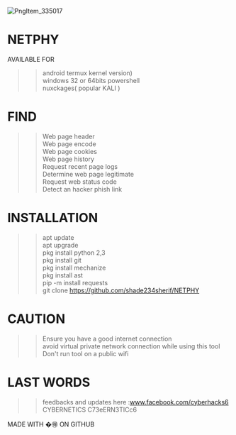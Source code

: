 ![PngItem_335017](https://user-images.githubusercontent.com/79071277/160509126-d9c11dbb-867c-4192-aaca-0cb726b3fdaa.png)
# NETPHY</br>

AVAILABLE FOR </br>
>>android termux kernel version)</br>
>>windows 32 or  64bits powershell</br>
>>nuxckages( popular KALI )</br>

# FIND</br>
>>Web page header</br>
>>Web page encode</br>
>>Web page cookies</br>
>>Web page history</br>
>>Request recent page logs </br>
>>Determine web page legitimate</br>
>>Request web status code </br>
>>Detect an hacker phish link</br>

# INSTALLATION </br>
>>apt update </br>
>>apt upgrade </br>
>>pkg install python 2,3 </br>
>>pkg install git </br>
>>pkg install mechanize</br>
>>pkg install ast</br>
>>pip -m install requests</br>
>>git clone https://github.com/shade234sherif/NETPHY</br>

# CAUTION
>>Ensure you have a good internet connection</br>
>>avoid virtual private network connection while using this tool</br>
>>Don't run tool on a public wifi </br>

# LAST WORDS</br>
>>feedbacks and updates here :www.facebook.com/cyberhacks6</br>
CYBERNETICS            C73eERN3TICc6</br>

MADE WITH �🉐 ON GITHUB
